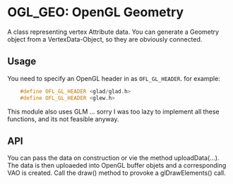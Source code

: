 OGL_GEO: OpenGL Geometry
================================================================================
A class representing vertex Attribute data. You can generate a Geometry
object from a VertexData-Object, so they are obviously connected.

Usage
--------------------------------------------------------------------------------
You need to specify an OpenGL header in as `OFL_GL_HEADER`. for example:

```cpp
	#define OFL_GL_HEADER <glad/glad.h>  
	#define OFL_GL_HEADER <glew.h>
```

This module also uses GLM ... sorry I was too lazy to implement all
these functions, and its not feasible anyway.

API
--------------------------------------------------------------------------------
You can pass the data on construction or vie the method uploadData(...).
The	data is then uploaeded into OpenGL buffer objets and a corresponding
VAO is created.
Call the draw() method to provoke a glDrawElements() call.


